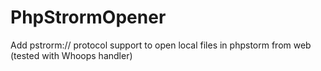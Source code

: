 PhpStrormOpener
===============

Add pstrorm:// protocol support to open local files in phpstorm from web (tested with Whoops handler)
